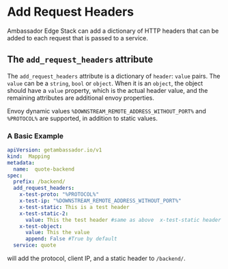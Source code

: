 # Add Request Headers

Ambassador Edge Stack can add a dictionary of HTTP headers that can be added to each request that is passed to a service.

## The `add_request_headers` attribute

The `add_request_headers` attribute is a dictionary of `header`: `value` pairs. The `value` can be a `string`, `bool` or `object`. When it is an `object`, the object should have a `value` property, which is the actual header value, and the remaining attributes are additional envoy properties.

Envoy dynamic values `%DOWNSTREAM_REMOTE_ADDRESS_WITHOUT_PORT%` and `%PROTOCOL%` are supported, in addition to static values.

### A Basic Example

```yaml
apiVersion: getambassador.io/v1
kind:  Mapping
metadata:
  name:  quote-backend
spec:
  prefix: /backend/
  add_request_headers:
    x-test-proto: "%PROTOCOL%"
    x-test-ip: "%DOWNSTREAM_REMOTE_ADDRESS_WITHOUT_PORT%"
    x-test-static: This is a test header
    x-test-static-2:
      value: This the test header #same as above  x-test-static header
    x-test-object:
      value: This the value
      append: False #True by default
  service: quote
  ```

will add the protocol, client IP, and a static header to `/backend/`.
